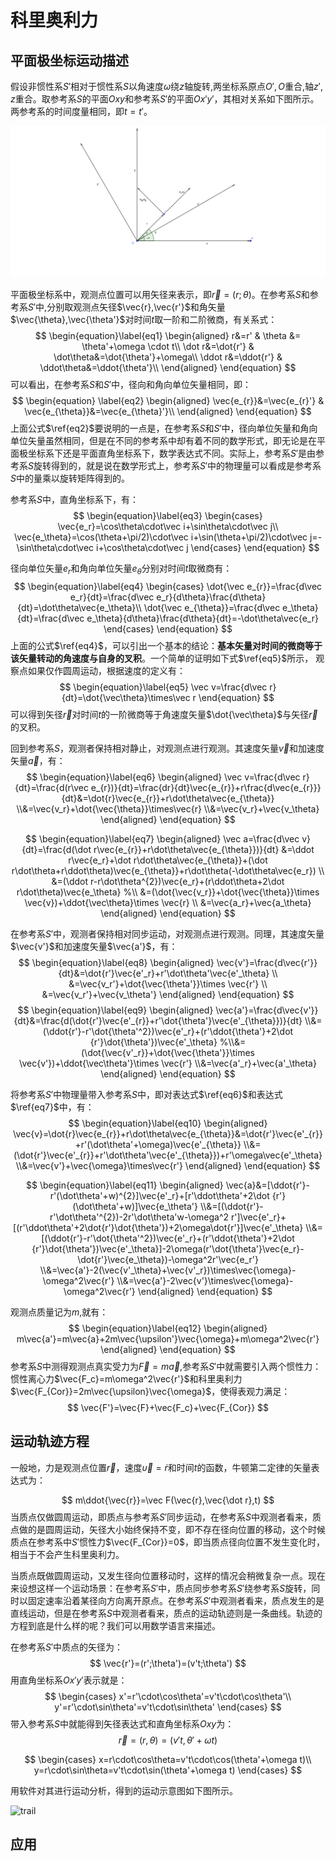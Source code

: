 # 科里奥利力

## 平面极坐标运动描述

假设非惯性系$S'$​ 相对于惯性系$S$​以角速度$\omega$​绕$z$​轴旋转,两坐标系原点$O',O$​重合,轴$z',z$​重合。取参考系$S$​的平面$Oxy$​和参考系$S'$​的平面$Ox'y'$​​​​，其相对关系如下图所示。两参考系的时间度量相同，即$t=t'$​​​。

![polar_coordinate](polar-coordinate.assets/polar-coordinate.svg)

平面极坐标系中，观测点位置可以用矢径来表示，即$\vec r=(r;\theta)$。在参考系$S$和参考系$S'$中,分别取观测点矢径$\vec{r},\vec{r'}$和角矢量$\vec{\theta},\vec{\theta'}$对时间$t$​​​取一阶和二阶微商，有关系式：
$$
\begin{equation}\label{eq1}
\begin{aligned}
r&=r' & \theta &= \theta'+\omega \cdot t\\
\dot r&=\dot{r'} & \dot\theta&=\dot{\theta'}+\omega\\
\ddot r&=\ddot{r'} & \ddot\theta&=\ddot{\theta'}\\
\end{aligned}
\end{equation}
$$
可以看出，在参考系$S$和$S'$​​​中，径向和角向单位矢量相同，即：
$$
\begin{equation} \label{eq2}
\begin{aligned}
\vec{e_{r}}&=\vec{e_{r}'} & \vec{e_{\theta}}&=\vec{e_{\theta}'}\\
\end{aligned}
\end{equation}
$$
上面公式$\ref{eq2}$要说明的一点是，在参考系$S$和$S'$中，径向单位矢量和角向单位矢量虽然相同，但是在不同的参考系中却有着不同的数学形式，即无论是在平面极坐标系下还是平面直角坐标系下，数学表达式不同。实际上，参考系$S'$是由参考系$S$旋转得到的，就是说在数学形式上，参考系$S'$中的物理量可以看成是参考系$S$​​​中的量乘以旋转矩阵得到的。

参考系$S$​中，直角坐标系下，有：
$$
\begin{equation}\label{eq3}
\begin{cases}
\vec{e_r}=\cos\theta\cdot\vec i+\sin\theta\cdot\vec j\\
\vec{e_\theta}=\cos(\theta+\pi/2)\cdot\vec i+\sin(\theta+\pi/2)\cdot\vec j=-\sin\theta\cdot\vec i+\cos\theta\cdot\vec j
\end{cases}
\end{equation}
$$


径向单位矢量$e_r$​和角向单位矢量$e_\theta$​​分别对时间$t$​取微商有：
$$
\begin{equation}\label{eq4}
\begin{cases}
\dot{\vec e_{r}}=\frac{d\vec e_r}{dt}=\frac{d\vec e_r}{d\theta}\frac{d\theta}{dt}=\dot\theta\vec{e_\theta}\\
\dot{\vec e_{\theta}}=\frac{d\vec e_\theta}{dt}=\frac{d\vec e_\theta}{d\theta}\frac{d\theta}{dt}=-\dot\theta\vec{e_r}
\end{cases}
\end{equation}
$$
上面的公式$\ref{eq4}$​​​​​，可以引出一个基本的结论：**基本矢量对时间的微商等于该矢量转动的角速度与自身的叉积**。一个简单的证明如下式$\ref{eq5}$​所示， 观察点如果仅作圆周运动，根据速度的定义有：
$$
\begin{equation}\label{eq5}
\vec v=\frac{d\vec r}{dt}=\dot{\vec\theta}\times\vec r
\end{equation}
$$
可以得到矢径$\vec r$​​​对时间$t$​​​​的一阶微商等于角速度矢量$\dot{\vec\theta}$​​​​与矢径$\vec r$​​​​的叉积。

回到参考系$S$，观测者保持相对静止，对观测点进行观测。其速度矢量$\vec v$和加速度矢量$\vec a$，有：
$$
\begin{equation}\label{eq6}
\begin{aligned}
\vec v=\frac{d\vec r}{dt}=\frac{d(r\vec e_{r})}{dt}=\frac{dr}{dt}\vec{e_{r}}+r\frac{d\vec{e_{r}}}{dt}&=\dot{r}\vec{e_{r}}+r\dot\theta\vec{e_{\theta}}
\\&=\vec{v_r}+\dot{\vec{\theta}}\times\vec{r}
\\&=\vec{v_r}+\vec{v_\theta}
\end{aligned}
\end{equation}
$$

$$
\begin{equation}\label{eq7}
\begin{aligned}
\vec a=\frac{d\vec v}{dt}=\frac{d(\dot r\vec{e_{r}}+r\dot\theta\vec{e_{\theta}})}{dt}
&=\ddot r\vec{e_r}+\dot r\dot\theta\vec{e_{\theta}}+(\dot r\dot\theta+r\ddot\theta)\vec{e_{\theta}}+r\dot\theta(-\dot\theta\vec{e_r})
\\ &=(\ddot r-r\dot\theta^{2})\vec{e_r}+(r\ddot\theta+2\dot r\dot\theta)\vec{e_\theta}
%\\ &=(\dot{\vec{v_r}}+\dot{\vec{\theta}}\times \vec{v})+\ddot{\vec\theta}\times \vec{r}
\\ &=\vec{a_r}+\vec{a_\theta}
\end{aligned}
\end{equation}
$$

在参考系$S'$​​中，观测者保持相对同步运动，对观测点进行观测。同理，其速度矢量$\vec{v'}$​​和加速度矢量$\vec{a'}$​​，有：
$$
\begin{equation}\label{eq8}
\begin{aligned}
\vec{v'}=\frac{d\vec{r'}}{dt}&=\dot{r'}\vec{e'_r}+r'\dot\theta'\vec{e'_\theta}
\\ &=\vec{v_r'}+\dot{\vec{\theta'}}\times \vec{r'}
\\ &=\vec{v_r'}+\vec{v_\theta'}
\end{aligned}
\end{equation}
$$
$$
\begin{equation}\label{eq9}
\begin{aligned}
\vec{a'}=\frac{d\vec{v'}}{dt}&=\frac{d(\dot{r'}\vec{e'_{r}}+r'\dot{\theta'}\vec{e'_{\theta}})}{dt}
\\&=(\ddot{r'}-r'\dot{\theta'^2})\vec{e'_r}+(r'\ddot{\theta'}+2\dot {r'}\dot{\theta'})\vec{e'_\theta}
%\\&=(\dot{\vec{v'_r}}+\dot{\vec{\theta'}}\times \vec{v'})+\ddot{\vec\theta'}\times \vec{r'}
\\&=\vec{a'_r}+\vec{a'_\theta}
\end{aligned}
\end{equation}
$$

将参考系$S'$​​中物理量带入参考系$S$​​中，即对表达式$\ref{eq6}$​​和表达式$\ref{eq7}$​​​中，有：
$$
\begin{equation}\label{eq10}
\begin{aligned}
\vec{v}=\dot{r}\vec{e_{r}}+r\dot\theta\vec{e_{\theta}}&=\dot{r'}\vec{e'_{r}}+r'(\dot\theta'+\omega)\vec{e'_{\theta}}
\\&=(\dot{r'}\vec{e'_{r}}+r'\dot\theta'\vec{e'_{\theta}})+r'\omega\vec{e'_\theta}
\\&=\vec{v'}+\vec{\omega}\times\vec{r'}
\end{aligned}
\end{equation}
$$

$$
\begin{equation}\label{eq11}
\begin{aligned}
\vec{a}&=[\ddot{r'}-r'(\dot\theta'+w)^{2}]\vec{e'_r}+[r'\ddot\theta'+2\dot {r'}(\dot\theta'+w)]\vec{e_\theta'}
\\&=[(\ddot{r'}-r'\dot\theta'^{2})-2r'\dot\theta'w-\omega^2 r']\vec{e'_r}+[(r'\ddot\theta'+2\dot{r'}\dot{\theta'})+2\omega\dot{r'}]\vec{e'_\theta}
\\&=[(\ddot{r'}-r'\dot{\theta'^2})\vec{e'_r}+(r'\ddot{\theta'}+2\dot {r'}\dot{\theta'})\vec{e'_\theta}]-2\omega(r'\dot{\theta'}\vec{e_r}-\dot{r'}\vec{e_\theta})-\omega^2r'\vec{e_r'}
\\&=\vec{a'}-2(\vec{v'_\theta}+\vec{v'_r})\times\vec{\omega}-\omega^2\vec{r'}
\\&=\vec{a'}-2\vec{v'}\times\vec{\omega}-\omega^2\vec{r'}
\end{aligned}
\end{equation}
$$

观测点质量记为$m$,就有：
$$
\begin{equation}\label{eq12}
\begin{aligned}
m\vec{a'}=m\vec{a}+2m\vec{\upsilon'}\vec{\omega}+m\omega^2\vec{r'}
\end{aligned}
\end{equation}
$$
参考系$S$​​中测得观测点真实受力为$\vec F=m\vec a$​​,参考系$S'$​​中就需要引入两个惯性力：惯性离心力$\vec{F_c}=m\omega^2\vec{r'}$​​和科里奥利力$\vec{F_{Cor}}=2m\vec{\upsilon}\vec{\omega}$​​，使得表观力满足：
$$
\vec{F'}=\vec{F}+\vec{F_c}+\vec{F_{Cor}}
$$

## 运动轨迹方程

一般地，力是观测点位置$\vec r$​​，速度$\vec{\upsilon}=\dot r$和时间$t$​的函数，牛顿第二定律的矢量表达式为：


$$
m\ddot{\vec{r}}=\vec F(\vec{r},\vec{\dot r},t)
$$
当质点仅做圆周运动，即质点与参考系$S'$同步运动，在参考系$S$中观测者看来，质点做的是圆周运动，矢径大小始终保持不变，即不存在径向位置的移动，这个时候质点在参考系中$S'$惯性力$\vec{F_{Cor}}=0$​​​，即当质点径向位置不发生变化时，相当于不会产生科里奥利力。

当质点既做圆周运动，又发生径向位置移动时，这样的情况会稍微复杂一点。现在来设想这样一个运动场景：在参考系$S'$中​，质点同步参考系$S'$​绕参考系$S$​旋转，同时以固定速率沿着某径向方向离开原点。在参考系$S'$​中观测者看来，质点发生的是直线运动，但是在参考系$S$​​​中观测者看来，质点的运动轨迹则是一条曲线。轨迹的方程到底是什么样的呢？我们可以用数学语言来描述。

在参考系$S'$​中质点的矢径为：
$$
\vec{r'}=(r';\theta')=(v't;\theta')
$$
用直角坐标系$Ox'y'$表示就是：
$$
\begin{cases}
x'=r'\cdot\cos\theta'=v't\cdot\cos\theta'\\
y'=r'\cdot\sin\theta'=v't\cdot\sin\theta'
\end{cases}
$$
带入参考系$S$中就能得到矢径表达式和直角坐标系$Oxy$为：
$$
\vec{r}=(r,\theta)=(v't,\theta'+\omega t)
$$

$$
\begin{cases}
x=r\cdot\cos\theta=v't\cdot\cos(\theta'+\omega t)\\
y=r\cdot\sin\theta=v't\cdot\sin(\theta'+\omega t)
\end{cases}
$$

用软件对其进行运动分析，得到的运动示意图如下图所示。

![trail](polar-coordinate.assets/trail.gif)

## 应用

